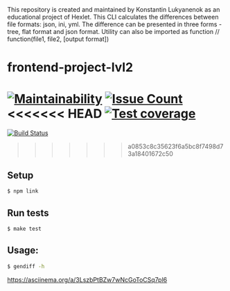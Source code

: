 ##
This repository is created and maintained by Konstantin Lukyanenok as an educational project of Hexlet.
This CLI calculates the differences between file formats: json, ini, yml. The difference can be presented in three forms - tree, flat format and json format.
Utility can also be imported as function // function(file1, file2, [output format])

##

# frontend-project-lvl2


[![Maintainability](https://api.codeclimate.com/v1/badges/c32352d72d36e174a2e2/maintainability)](https://codeclimate.com/github/loukianen/frontend-project-lvl2/maintainability)
[![Issue Count](https://codeclimate.com/github/loukianen/frontend-project-lvl2/badges/issue_count.svg)](https://codeclimate.com/github/loukianen/frontend-project-lvl2)
<<<<<<< HEAD
[![Test coverage](https://api.codeclimate.com/v1/badges/c32352d72d36e174a2e2/test_coverage)](https://codeclimate.com/github/loukianen/frontend-project-lvl2/test_coverage)
=======
[![Build Status](https://travis-ci.org/loukianen/frontend-project-lvl2.svg?branch=master)](https://travis-ci.org/loukianen/frontend-project-lvl2)
>>>>>>> a0853c8c35623f6a5bc8f7498d73a18401672c50

## Setup
```sh
$ npm link

```
## Run tests
```sh
$ make test
```
## Usage:
```sh
$ gendiff -h
```
https://asciinema.org/a/3LszbPtBZw7wNcGoToCSq7pl6

